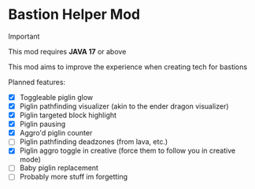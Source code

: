 # Bastion Helper Mod

> [!IMPORTANT]
> This mod requires **JAVA 17** or above

This mod aims to improve the experience when creating tech for bastions

Planned features:

- [x] Toggleable piglin glow
- [x] Piglin pathfinding visualizer (akin to the ender dragon visualizer)
- [x] Piglin targeted block highlight
- [x] Piglin pausing
- [x] Aggro'd piglin counter
- [ ] Piglin pathfinding deadzones (from lava, etc.)
- [x] Piglin aggro toggle in creative (force them to follow you in creative mode)
- [ ] Baby piglin replacement 
- [ ] Probably more stuff im forgetting
